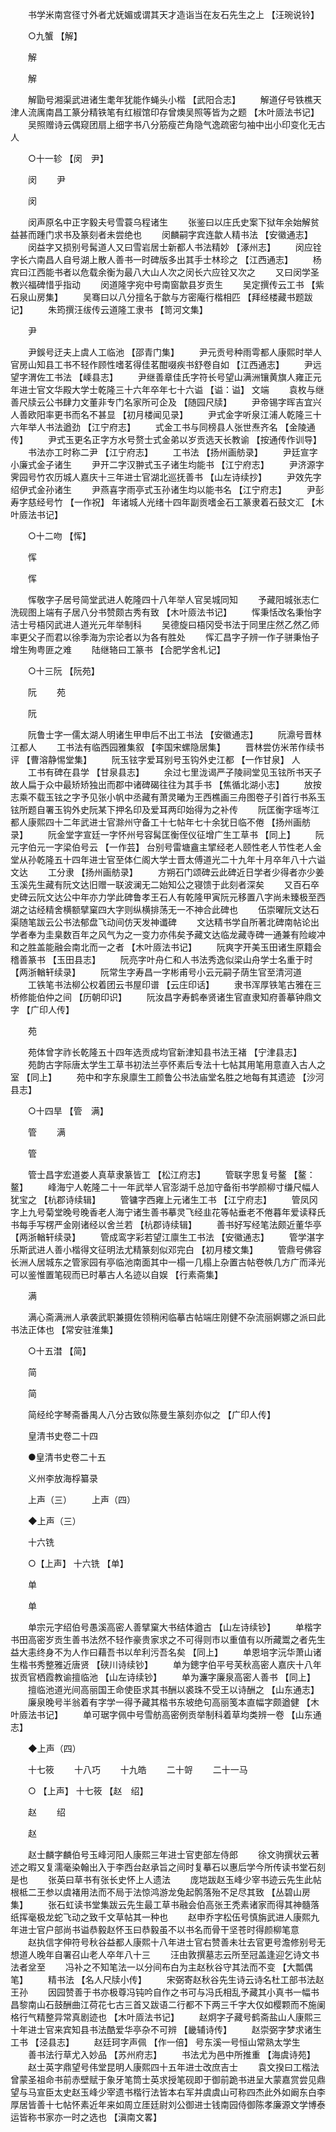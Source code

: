 <!-- { "loadSidebar": true } -->
　　书学米南宫径寸外者尤妩媚或谓其天才造诣当在友石先生之上 【汪琬说铃】 

　　○九蟹 【解】 

　　解 

　　解 

　　解勖号湘渠武进诸生耄年犹能作蝇头小楷 【武阳合志】 
　　解道仔号铁樵天津人流庽南昌工篆分精铁笔有红椒馆印存曾燠吴照等皆为之题 【木叶厱法书记】 
　　吴照赠诗云偶窥团扇上细字书八分筋瘦芒角隐气逸疏密匀袖中出小印变化无古人 

　　○十一轸 【闵　尹】 

　　闵 
　　尹 

　　闵 

　　闵声原名中正字毅夫号雪蓑乌程诸生 
　　张鉴曰以庄氏史案下狱年余始解贫益甚而踵门求书及篆刻者未尝绝也 
　　闵麟嗣字宾连歙人精书法 【安徽通志】 
　　闵益字又损别号髯道人又曰雪岩居士新都人书法精妙 【涿州志】 
　　闵应铨字长六南昌人自号湖上散人善书一时碑版多出其手士林珍之 【江西通志】 
　　杨宾曰江西能书者以危载余衡为最八大山人次之闵长六应铨又次之 
　　又曰闵学圣教兴福碑惜乎指动 
　　闵道隆字宛中号南窗歙县岁贡生 
　　吴定撰传云工书 【紫石泉山房集】 
　　吴骞曰以八分擅名于歙与方密庵行楷相匹 【拜经楼藏书题跋记】 
　　朱筠撰汪绂传云道隆工隶书 【笥河文集】 

　　尹 

　　尹鋘号迂夫上虞人工临池 【邵青门集】 
　　尹元贡号种雨雩都人康熙时举人官房山知县工书不轻作顾性嗜茗得佳茗酣啜疾书舒卷自如 【江西通志】 
　　尹远望字渭佐工书法 【嵊县志】 
　　尹继善章佳氏字符长号望山满洲镶黄旗人雍正元年进士官文华殿大学士乾隆三十六年卒年七十六谥 【谥：谥】 文端 
　　袁枚与继善尺牍云公书肆力文董非专门名家所可企及 【随园尺牍】 
　　尹帝锡字晖吉宜兴人善欧阳率更书而名不甚显 【初月楼闻见录】 
　　尹式金字听泉江浦人乾隆三十六年举人书法遒劲 【江宁府志】 
　　式金工书与同榜县人张世焘齐名 【金陵通传】 
　　尹式玉更名正字方水号赘士式金弟以岁贡选天长教谕 【按通传作训导】 
　　书法亦工时称二尹 【江宁府志】 
　　工书法 【扬州画舫录】 
　　尹廷宣字小廉式金子诸生 
　　尹开二字汉翀式玉子诸生均能书 【江宁府志】 
　　尹济源字霁园号竹农历城人嘉庆十三年进士官湖北巡抚善书 【山左诗续抄】 
　　尹效先字绍伊式金孙诸生 
　　尹燕喜字雨亭式玉孙诸生均以能书名 【江宁府志】 
　　尹彭寿字慈经号竹 【一作祝】 年诸城人光绪十四年副贡嗜金石工篆隶着石鼓文汇 【木叶厱法书记】 

　　○十二吻 【恽】 

　　恽 

　　恽 

　　恽敬字子居号简堂武进人乾隆四十八年举人官吴城同知 
　　予藏阳城张志仁洗砚图上端有子居八分书赞颇古秀有致 【木叶厱法书记】 
　　恽秉恬改名秉怡字洁士号梧冈武进人道光元年举制科 
　　吴德旋曰梧冈受书法于同里庄然乙然乙师率更父子而君以徐季海为宗论者以为各有胜处 
　　恽汇昌字子辨一作子骈秉怡子增生殉粤匪之难 
　　陆继辂曰工篆书 【合肥学舍札记】 

　　○十三阮 【阮苑】 

　　阮 
　　苑 

　　阮 

　　阮鲁士字一儒太湖人明诸生甲申后不出工书法 【安徽通志】 
　　阮濎号晋林江都人 
　　工书法有临西园雅集叙 【李国宋螺隐居集】 
　　晋林尝仿米芾作续书评 【曹溶静惕堂集】 
　　阮玉铉字爱耳别号玉钩外史江都 【一作甘泉】 人 
　　工书有碑在县学 【甘泉县志】 
　　余过七里泷谒严子陵祠堂见玉铉所书天子故人扁于众中最矫矫独出而郡中诸碑碣往往为其手书 【焦循北湖小志】 
　　放按志乘不载玉铉之字予见张小帆中丞藏有萧灵曦为王西樵画三舟图卷子引首行书系玉铉所题自署玉钩外史阮某下押名印及爱耳两印始得为之补传 
　　阮匡衡字瑶岑江都人康熙四十二年武进士官滁州守备工十七帖年七十余犹日临不倦 【扬州画舫录】 
　　阮金堂字宣廷一字怀州号容髯匡衡侄仪征增广生工草书 【同上】 
　　阮元字伯元一字梁伯号云 【一作芸】 台别号雷塘盦主揅经老人颐性老人节性老人金堂从孙乾隆五十四年进士官至体仁阁大学士晋太傅道光二十九年十月卒年八十六谥文达 
　　工分隶 【扬州画舫录】 
　　方朔石门颂碑云此碑近日学者少得者亦少姜玉溪先生藏有阮文达旧赠一联波澜无二始知公之寝馈于此刻者深矣 
　　又百石卒史碑云阮文达公中年亦力学此碑鲁孝王石人有乾隆甲寅阮元移置八字尚未臻极至西湖之诂经精舍横额擘窠四大字则纵横排荡无一不神合此碑也 
　　伍崇曜阮文达石渠随笔跋云公书法郁盘飞动间仿天发神谶碑 
　　文达精书学自所著北碑南帖论出学者奉为圭臬数百年之风气为之一变力亦伟矣予藏文达临龙藏寺碑一通兼有险峻冲和之胜盖能融会南北而一之者 【木叶厱法书记】 
　　阮爽字开美玉田诸生原籍会稽善篆书 【玉田县志】 
　　阮亮字叶舟仁和人书法秀逸似梁山舟学士名重于时 【两浙輶轩续录】 
　　阮常生字寿昌一字彬甫号小云元嗣子荫生官至清河道 
　　工铁笔书法柳公权着团云书屋印谱 【云庄印话】 
　　隶书浑厚铁笔古雅在三桥修能伯仲之间 【历朝印识】 
　　阮汝昌字寿鹤奉贤诸生官直隶知府善摹钟鼎文字 【广印人传】 

　　苑 

　　苑体曾字祚长乾隆五十四年选贡成均官新津知县书法王褚 【宁津县志】 
　　苑韵古字际唐太学生工草书初法兰亭怀素后专法十七帖其用笔用意直入古人之室 【同上】 
　　苑中和字东泉廪生工颜鲁公书法庙堂名胜之地每有其遗迹 【沙河县志】 

　　○十四旱 【管　满】 

　　管 
　　满 

　　管 

　　管士昌字宏道娄人真草隶篆皆工 【松江府志】 
　　管联字思复号鳌 【鳌：鳌】 
　　峰海宁人乾隆二十一年武举人官澎湖千总加守备衔书学颜柳寸缣尺幅人犹宝之 【杭郡诗续辑】 
　　管镛字西雍上元诸生工书 【江宁府志】 
　　管凤冈字上九号菊堂晚号晚香老人海宁诸生善书摹灵飞经韭花等帖垂老不倦暮年爱读释氏书每手写楞严金刚诸经以舍兰若 【杭郡诗续辑】 
　　善书好写经笔法颇近董华亭 【两浙輶轩续录】 
　　管成鸾字彩若望江廪生工书法 【安徽通志】 
　　管学湛字乐斯武进人善小楷得文征明法尤精篆刻似邓完白 【初月楼文集】 
　　管鼎号佛容长洲人居城东之管家园有亭临池南面其中一榻一几榻上杂置古帖卷帙几方广而泽光可以鉴惟置笔砚而已时摹古人名迹以自娱 【行素斋集】 

　　满 

　　满心斋满洲人承袭武职兼摄佐领稍闲临摹古帖端庄刚健不杂流丽婀娜之派曰此书法正体也 【常安驻淮集】 

　　○十五澘 【简】 

　　简 

　　简 

　　简经纶字琴斋番禺人八分古致似陈曼生篆刻亦似之 【广印人传】 

　　皇清书史卷二十四 

　　●皇清书史卷二十五 

　　义州李放海桴纂录 

　　上声（三） 
　　上声（四） 

　　◆上声（三） 

　　十六铣 

　　○【上声】 十六铣 【单】 

　　单 

　　单 

　　单宗元字绍伯号愚溪高密人善擘窠大书结体遒古 【山左诗续钞】 
　　单楷字书田高密岁贡生善书法然不轻作豪贵家求之不可得则巿以重值有以所藏鬻之者先生益大恚终身不为人作曰藉吾书以牟利污吾名矣 【同上】 
　　单恩培字沅华萧山诸生楷书秀整雅近唐贤 【硖川诗续钞】 
　　单为鏓字伯平号芙秋高密人嘉庆十八年拔贡官栖霞教谕擅临池 【山左诗续钞】 
　　单为濂字廉泉高密人善书 【同上】 
　　擅临池道光间高丽国王命使臣求其书酬以裘珠不受王以诗酬之 【山东通志】 
　　廉泉晚号半翁着有字学一得予藏其楷书东坡绝句高丽笺本直幅字颇遒健 【木叶厱法书记】 
　　单可琚字佩中号雪舫高密例贡举制科着草均类辨一卷 【山东通志】 

　　◆上声（四） 

　　十七筱 
　　十八巧 
　　十九皓 
　　二十哿 
　　二十一马 

　　○ 【上声】 十七筱 【赵　绍】 

　　赵 
　　绍 

　　赵 

　　赵士麟字麟伯号玉峰河阳人康熙三年进士官吏部左侍郎 
　　徐文驹撰状云著述之暇又复濡毫染翰出入于李西台赵承旨之间时复摹石以惠后学今所传读书堂石刻是也 
　　张英曰草书有张长史怀上人遗法 
　　庞垲跋赵玉峰少宰书迹云先生此帖根柢二王参以虞褚用法而不局于法惊鸿游龙兔起鹘落殆不足尽其致 【丛碧山房集】 
　　张石虹读书堂集跋云先生最工草书融会伯高张王秃素诸家而得其神髓落纸挥毫极龙蛇飞动之致千文草帖其一种也 
　　赵申乔字松伍号慎旃武进人康熙九年进士官户部尚书谥恭毅赵怀玉曰恭毅虽不以书名而骨干坚苍时得颜柳笔意 
　　赵执信字伸符号秋谷益都人康熙十八年进士官右赞善未壮去官更号澹修别号无想道人晚年自署召山老人卒年八十三 
　　汪由敦撰墓志云所至冠盖逢迎乞诗文书法者坌至 
　　冯补之不知笔法一以分间布白为主赵秋谷守其法而不变 【大瓢偶笔】 
　　精书法 【名人尺牍小传】 
　　宋弼寄赵秋谷先生诗云诗名杜工部书法赵王孙 
　　因园赞善于书亦极尊冯钝吟自作之书可与冯氏相乱予藏其小真书一幅书昌黎南山石鼓酬曲江荷花七古三首又跋语二行都不下两三千字大仅如樱颗而不施阑格行气精整异常真剧迹也 【木叶厱法书记】 
　　赵炯字子藏号鹤斋盐山人康熙三十年进士官来宾知县书法酷爱华亭杂不可辨 【畿辅诗传】 
　　赵崇弼字梦求诸生工书 【泾县志】 
　　赵廷珂字声佩 【作一倍】 号东溪一号恒山常熟太学生 
　　善书法行草尤入妙品 【苏州府志】 
　　书法尤为邑中所推重 【海虞诗苑】 
　　赵士英字鼎望号伟堂昆明人康熙四十五年进士改庶吉士 
　　袁文揆曰工楷法曾蒙圣祖命书前赤壁赋于象牙笔筒士英求授笔砚即于御前跪书进呈大蒙嘉赏尝见鼎望与马宣臣太史赵玉峰少宰遗书楷行法皆本右军并虞虞山可称四杰此外如阚东白李厚居皆善十七帖怀素近年来如周立厓廷尉刘公御进士钱南园侍御陈孝廉源文学博泰运皆称书家亦一时之选也 【滇南文畧】 
